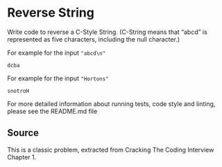 # Reverse String

Write code to reverse a C-Style String. (C-String means that “abcd” is represented as
five characters, including the null character.)

For example for the input `"abcd\n"`

```text
dcba
```

For example for the input `"Hortons"`

```text
snotroH
```

For more detailed information about running tests, code style and linting,
please see the README.md file

## Source

This is a classic problem, extracted from Cracking The Coding Interview Chapter 1.

